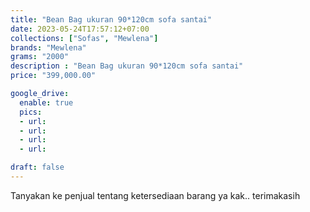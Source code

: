 ```yaml
---
title: "Bean Bag ukuran 90*120cm sofa santai"
date: 2023-05-24T17:57:12+07:00
collections: ["Sofas", "Mewlena"]
brands: "Mewlena"
grams: "2000"
description : "Bean Bag ukuran 90*120cm sofa santai"
price: "399,000.00"

google_drive:
  enable: true
  pics:
  - url: 
  - url: 
  - url: 
  - url: 

draft: false
---
```


Tanyakan ke penjual tentang ketersediaan barang ya kak.. terimakasih
